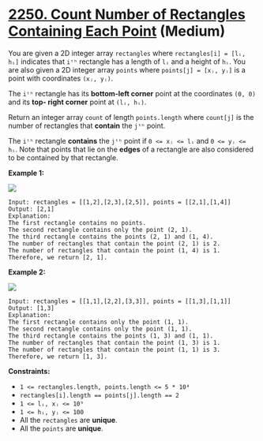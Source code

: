 # [2250. Count Number of Rectangles Containing Each Point][link] (Medium)

[link]: https://leetcode.com/problems/count-number-of-rectangles-containing-each-point/

You are given a 2D integer array `rectangles` where `rectangles[i] = [lᵢ, hᵢ]` indicates that `iᵗʰ`
rectangle has a length of `lᵢ` and a height of `hᵢ`. You are also given a 2D integer array `points`
where `points[j] = [xⱼ, yⱼ]` is a point with coordinates `(xⱼ, yⱼ)`.

The `iᵗʰ` rectangle has its **bottom-left corner** point at the coordinates `(0, 0)` and its **top-
right corner** point at `(lᵢ, hᵢ)`.

Return an integer array  `count` of length  `points.length` where  `count[j]` is the number of
rectangles that **contain** the  `jᵗʰ` point.

The `iᵗʰ` rectangle **contains** the `jᵗʰ` point if `0 <= xⱼ <= lᵢ` and `0 <= yⱼ <= hᵢ`. Note that
points that lie on the **edges** of a rectangle are also considered to be contained by that
rectangle.

**Example 1:**

![](https://assets.leetcode.com/uploads/2022/03/02/example1.png)

```
Input: rectangles = [[1,2],[2,3],[2,5]], points = [[2,1],[1,4]]
Output: [2,1]
Explanation:
The first rectangle contains no points.
The second rectangle contains only the point (2, 1).
The third rectangle contains the points (2, 1) and (1, 4).
The number of rectangles that contain the point (2, 1) is 2.
The number of rectangles that contain the point (1, 4) is 1.
Therefore, we return [2, 1].
```

**Example 2:**

![](https://assets.leetcode.com/uploads/2022/03/02/example2.png)

```
Input: rectangles = [[1,1],[2,2],[3,3]], points = [[1,3],[1,1]]
Output: [1,3]
Explanation:
The first rectangle contains only the point (1, 1).
The second rectangle contains only the point (1, 1).
The third rectangle contains the points (1, 3) and (1, 1).
The number of rectangles that contain the point (1, 3) is 1.
The number of rectangles that contain the point (1, 1) is 3.
Therefore, we return [1, 3].
```

**Constraints:**

- `1 <= rectangles.length, points.length <= 5 * 10⁴`
- `rectangles[i].length == points[j].length == 2`
- `1 <= lᵢ, xⱼ <= 10⁹`
- `1 <= hᵢ, yⱼ <= 100`
- All the `rectangles` are **unique**.
- All the `points` are **unique**.
